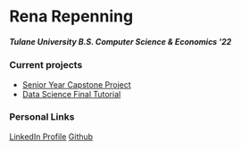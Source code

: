 # Rena Repenning

##### Tulane University B.S. Computer Science & Economics '22

### Current projects
* [Senior Year Capstone Project](https://www.renarepenning.com/VideoGameRecommender/)
* [Data Science Final Tutorial](https://www.renarepenning.com/weplaynoladata/)

### Personal Links
[LinkedIn Profile](https://www.linkedin.com/in/renarepenning/)
[Github](https://github.com/renarepenning)


